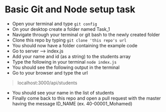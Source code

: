# Basic Git and Node setup task

* Open your terminal and type `git config`
* On your desktop create a folder named Task_1
* Navigate through your terminal or git bash to the newly created folder 
* Clone this repo by typing `git clone 'this repo's url`
* You should now have a folder containing the example code
* Go to server --> index.js
* Add your name and id (as a string) to the students array
* Type the following in your terminal `node index.js` 
* You should see the following output in the terminal
* Go to your browser and type the url 
>localhost:3000/api/students
* You should see your name in the list of students
* Finally come back to this repo and open a pull request with the master having the message ID_NAME (ex. 40-00001_Mohamed)
